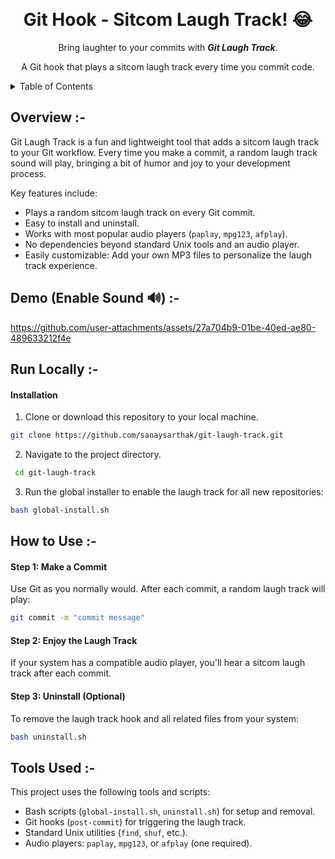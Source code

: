 <a id="readme-top"></a>

<br />
  <h1 align="center">Git Hook - Sitcom Laugh Track! 😂</h1>

<p align="center">
   Bring laughter to your commits with <strong><em>Git Laugh Track</em></strong>.
</p>

<p align="center">
  A Git hook that plays a sitcom laugh track every time you commit code.
</p>
</div>



<!-- TABLE OF CONTENTS -->
<details>
  <summary>Table of Contents</summary>
  <ol>
    <li>
      <a href="#overview">Overview</a>
    </li>
    <li>
      <a href="#demo">Demo</a>
    </li>
    <li>
      <a href="#run-locally">Run Locally</a>
    </li>
    <li>
      <a href="#how-to-use">How to Use</a>
    </li>
    <li>
      <a href="#tools-used">Tools Used</a>
    </li>
  </ol>
</details>



<!--OVERVIEW --> 
<a id="overview"></a>
## Overview :-

Git Laugh Track is a fun and lightweight tool that adds a sitcom laugh track to your Git workflow. Every time you make a commit, a random laugh track sound will play, bringing a bit of humor and joy to your development process.

Key features include:
- Plays a random sitcom laugh track on every Git commit.
- Easy to install and uninstall.
- Works with most popular audio players (`paplay`, `mpg123`, `afplay`).
- No dependencies beyond standard Unix tools and an audio player.
- Easily customizable: Add your own MP3 files to personalize the laugh track experience.



<!--DEMO -->
<a id="demo"></a>
## Demo (Enable Sound 🔊) :-
https://github.com/user-attachments/assets/27a704b9-01be-40ed-ae80-489633212f4e



<!--SETUP -->
<a id="run-locally"></a>
## Run Locally :-

#### Installation
1. Clone or download this repository to your local machine.
  ```sh
  git clone https://github.com/sanaysarthak/git-laugh-track.git
  ```
2. Navigate to the project directory.
  ```sh
   cd git-laugh-track
  ```
3. Run the global installer to enable the laugh track for all new repositories:
  ```sh
  bash global-install.sh
  ```



<!-- HOW TO USE -->
<a id="how-to-use"></a>
## How to Use :-

#### Step 1: Make a Commit
Use Git as you normally would. After each commit, a random laugh track will play:
```sh
git commit -m "commit message"
```

#### Step 2: Enjoy the Laugh Track
If your system has a compatible audio player, you'll hear a sitcom laugh track after each commit.

#### Step 3: Uninstall (Optional)
To remove the laugh track hook and all related files from your system:
```sh
bash uninstall.sh
```



<!--TOOLS-USED -->
<a id="tools-used"></a>
## Tools Used :-

This project uses the following tools and scripts:

- Bash scripts (`global-install.sh`, `uninstall.sh`) for setup and removal.
- Git hooks (`post-commit`) for triggering the laugh track.
- Standard Unix utilities (`find`, `shuf`, etc.).
- Audio players: `paplay`, `mpg123`, or `afplay` (one required).
